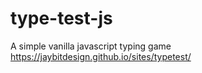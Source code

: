 # type-test-js
 A simple vanilla javascript typing game
https://jaybitdesign.github.io/sites/typetest/
